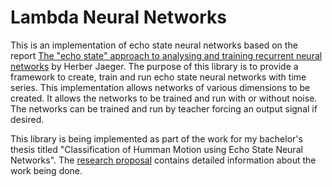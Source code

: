 Lambda Neural Networks
===

This is an implementation of echo state neural networks based on the report [The "echo state" approach to analysing and training recurrent neural networks](http://minds.jacobs-university.de/sites/default/files/uploads/papers/EchoStatesTechRep.pdf) by Herber Jaeger. The purpose of this library is to provide a framework to create, train and run echo state neural networks with time series. This implementation allows networks of various dimensions to be created. It allows the networks to be trained and run with or without noise. The networks can be trained and run by teacher forcing an output signal if desired.

This library is being implemented as part of the work for my bachelor's thesis titled "Classification of Humman Motion using Echo State Neural Networks". The [research proposal](https://github.com/netogallo/LambdaNN/blob/master/Research%20Proposal.pdf) contains detailed information about the work being done.
